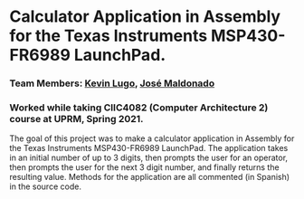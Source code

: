# Calculator Application in Assembly for the Texas Instruments MSP430-FR6989 LaunchPad.

### Team Members: [Kevin Lugo](https://github.com/Kevin-Lugo), [José Maldonado](https://github.com/jose-maldonado)

### Worked while taking CIIC4082 (Computer Architecture 2) course at UPRM, Spring 2021.

The goal of this project was to make a calculator application in Assembly for the Texas Instruments MSP430-FR6989 LaunchPad. The application takes in an initial number of up to 3 digits, then prompts the user for an operator, then prompts the user for the next 3 digit number, and finally returns the resulting value. Methods for the application are all commented (in Spanish) in the source code.

